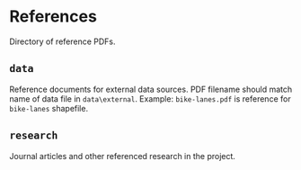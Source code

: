 # References

Directory of reference PDFs.

## `data`
Reference documents for external data sources. PDF filename should match name of
data file in `data\external`. Example: `bike-lanes.pdf` is reference for `bike-lanes` shapefile.

## `research`
Journal articles and other referenced research in the project.
